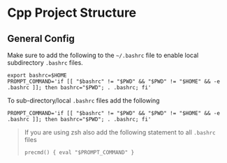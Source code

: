 # Cpp Project Structure

## General Config
Make sure to add the following to the `~/.bashrc` file to enable local subdirectory `.bashrc` files.
```
export bashrc=$HOME
PROMPT_COMMAND='if [[ "$bashrc" != "$PWD" && "$PWD" != "$HOME" && -e .bashrc ]]; then bashrc="$PWD"; . .bashrc; fi' 
```

To sub-directory/local `.bashrc` files add the following
```
PROMPT_COMMAND='if [[ "$bashrc" != "$PWD" && "$PWD" != "$HOME" && -e .bashrc ]]; then bashrc="$PWD"; . .bashrc; fi' 
```

> If you are using zsh also add the following statement to all `.bashrc` files
> ```
> precmd() { eval "$PROMPT_COMMAND" }
> ```
